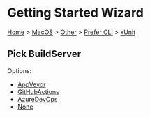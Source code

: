 <!--
GENERATED FILE - DO NOT EDIT
This file was generated by [MarkdownSnippets](https://github.com/SimonCropp/MarkdownSnippets).
Source File: /docs/mdsource/wiz/MacOS_Other_Cli_xUnit.source.md
To change this file edit the source file and then run MarkdownSnippets.
-->

# Getting Started Wizard

[Home](/docs/wiz/readme.md) > [MacOS](MacOS.md) > [Other](MacOS_Other.md) > [Prefer CLI](MacOS_Other_Cli.md) > [xUnit](MacOS_Other_Cli_xUnit.md)

## Pick BuildServer

Options:
 * [AppVeyor](MacOS_Other_Cli_xUnit_AppVeyor.md)
 * [GitHubActions](MacOS_Other_Cli_xUnit_GitHubActions.md)
 * [AzureDevOps](MacOS_Other_Cli_xUnit_AzureDevOps.md)
 * [None](MacOS_Other_Cli_xUnit_None.md)
